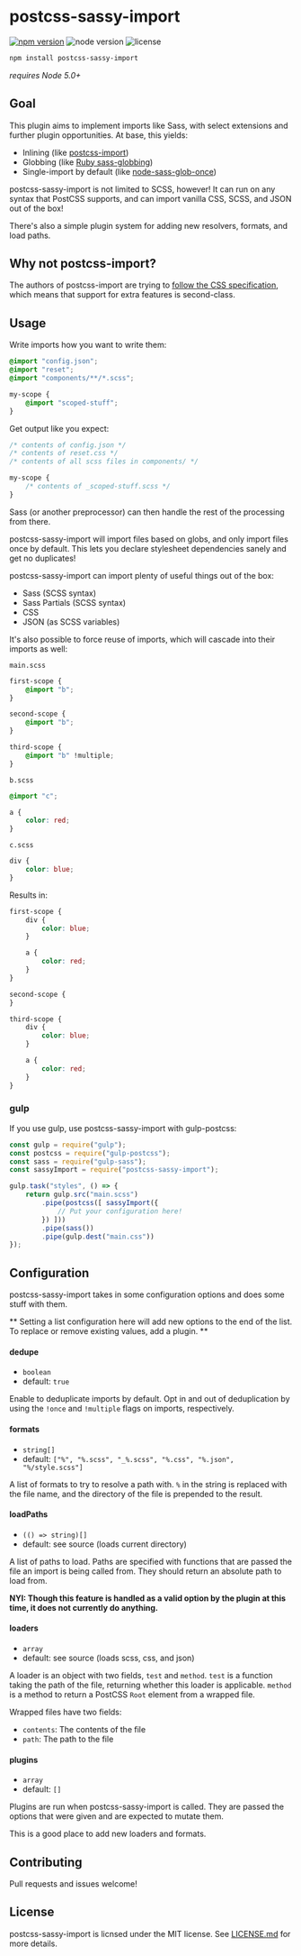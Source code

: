 # postcss-sassy-import

[![npm version](https://img.shields.io/npm/v/postcss-sassy-import.svg)](https://www.npmjs.com/package/postcss-sassy-import)
![node version](https://img.shields.io/badge/node-%3E=5.0-brightgreen.svg)
![license](https://img.shields.io/badge/license-MIT-blue.svg)

```sh
npm install postcss-sassy-import
```

*requires Node 5.0+*

## Goal
This plugin aims to implement imports like Sass, with select extensions and further plugin opportunities. At base, this yields:

- Inlining (like [postcss-import](https://github.com/postcss/postcss-import))
- Globbing (like [Ruby sass-globbing](https://github.com/chriseppstein/sass-globbing))
- Single-import by default (like [node-sass-glob-once](https://github.com/LPGhatguy/node-sass-glob-once))

postcss-sassy-import is not limited to SCSS, however! It can run on any syntax that PostCSS supports, and can import vanilla CSS, SCSS, and JSON out of the box!

There's also a simple plugin system for adding new resolvers, formats, and load paths.

## Why not postcss-import?
The authors of postcss-import are trying to [follow the CSS specification](https://github.com/postcss/postcss-import/issues/176#issuecomment-188995732), which means that support for extra features is second-class.

## Usage
Write imports how you want to write them:

```scss
@import "config.json";
@import "reset";
@import "components/**/*.scss";

my-scope {
	@import "scoped-stuff";
}
```

Get output like you expect:

```scss
/* contents of config.json */
/* contents of reset.css */
/* contents of all scss files in components/ */

my-scope {
	/* contents of _scoped-stuff.scss */
}
```

Sass (or another preprocessor) can then handle the rest of the processing from there.

postcss-sassy-import will import files based on globs, and only import files once by default. This lets you declare stylesheet dependencies sanely and get no duplicates!

postcss-sassy-import can import plenty of useful things out of the box:
- Sass (SCSS syntax)
- Sass Partials (SCSS syntax)
- CSS
- JSON (as SCSS variables)

It's also possible to force reuse of imports, which will cascade into their imports as well:

`main.scss`
```scss
first-scope {
	@import "b";
}

second-scope {
	@import "b";
}

third-scope {
	@import "b" !multiple;
}
```

`b.scss`
```scss
@import "c";

a {
	color: red;
}
```

`c.scss`
```scss
div {
	color: blue;
}
```

Results in:
```scss
first-scope {
	div {
		color: blue;
	}

	a {
		color: red;
	}
}

second-scope {
}

third-scope {
	div {
		color: blue;
	}

	a {
		color: red;
	}
}
```

### gulp
If you use gulp, use postcss-sassy-import with gulp-postcss:

```js
const gulp = require("gulp");
const postcss = require("gulp-postcss");
const sass = require("gulp-sass");
const sassyImport = require("postcss-sassy-import");

gulp.task("styles", () => {
	return gulp.src("main.scss")
		.pipe(postcss([ sassyImport({
			// Put your configuration here!
		}) ]))
		.pipe(sass())
		.pipe(gulp.dest("main.css"))
});
```

## Configuration
postcss-sassy-import takes in some configuration options and does some stuff with them.

** Setting a list configuration here will add new options to the end of the list. To replace or remove existing values, add a plugin. **

#### dedupe
- `boolean`
- default: `true`

Enable to deduplicate imports by default. Opt in and out of deduplication by using the `!once` and `!multiple` flags on imports, respectively.

#### formats
- `string[]`
- default: `["%", "%.scss", "_%.scss", "%.css", "%.json", "%/style.scss"]`

A list of formats to try to resolve a path with. `%` in the string is replaced with the file name, and the directory of the file is prepended to the result.

#### loadPaths
- `(() => string)[]`
- default: see source (loads current directory)

A list of paths to load. Paths are specified with functions that are passed the file an import is being called from. They should return an absolute path to load from.

**NYI: Though this feature is handled as a valid option by the plugin at this time, it does not currently do anything.**

#### loaders
- `array`
- default: see source (loads scss, css, and json)

A loader is an object with two fields, `test` and `method`. `test` is a function taking the path of the file, returning whether this loader is applicable. `method` is a method to return a PostCSS `Root` element from a wrapped file.

Wrapped files have two fields:
- `contents`: The contents of the file
- `path`: The path to the file

#### plugins
- `array`
- default: `[]`

Plugins are run when postcss-sassy-import is called. They are passed the options that were given and are expected to mutate them.

This is a good place to add new loaders and formats.

## Contributing
Pull requests and issues welcome!

## License
postcss-sassy-import is licnsed under the MIT license. See [LICENSE.md](LICENSE.md) for more details.